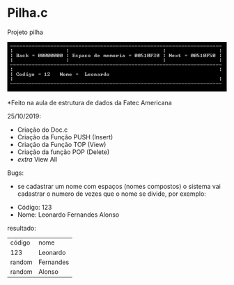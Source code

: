 # Pilha.c
Projeto pilha

![Screenshot](pilha.png)

*Feito na aula de estrutura de dados da Fatec Americana

25/10/2019:<br>
 - Criação do Doc.c
 - Criação da Função PUSH (Insert)
 - Criação da Função TOP  (View)
 - Criação da função POP  (Delete)
 - *extra* View All

Bugs:
 * se cadastrar um nome com espaços (nomes compostos) o sistema vai cadastrar o numero de vezes que o nome se divide, por exemplo:
  
  - Código: 123
  - Nome: Leonardo Fernandes Alonso
  
  resultado:
  <table>
   <tr>
    <td>código</td>
    <td>nome</td>
   </tr>
   <tr>
    <td>123</td>
    <td>Leonardo</td>
   </tr>
   <tr>
    <td>random</td>
    <td>Fernandes</td>
   </tr>
 <tr>
    <td>random</td>
    <td>Alonso</td>
   </tr>
  </table>
